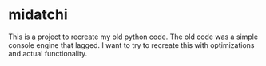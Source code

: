 # midatchi

This is a project to recreate my old python code. The old code was a simple console engine that lagged. I want to try to recreate this with optimizations and actual functionality.
